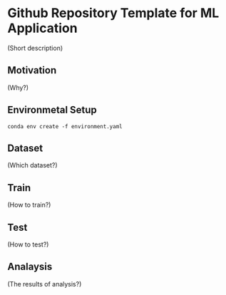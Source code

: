 # Github Repository Template for ML Application
(Short description)

## Motivation
(Why?)

## Environmetal Setup
```
conda env create -f environment.yaml
```
## Dataset
(Which dataset?)

## Train
(How to train?)

## Test
(How to test?)

## Analaysis
(The results of analysis?)
